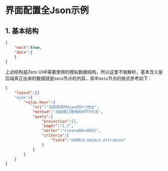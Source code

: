 # 界面配置全Json示例

## 1. 基本结构

```json
{
    "mock":true,
    "data":{
    }
}
```

上述结构是Zero UI中需要使用的模拟数据结构，所以这里不做解析，基本含义是后端真正出来的数据就是`data`节点的内容，其中`data`节点的格式参考如下：

```json
{
    "layout":{}
    "ajax":{
        "<ajax.key>":{
            "uri":"当前调用的Ajax的Uri地址",
            "method":"当前接口使用的HTTP方法",
            "query":{
                "projection":[],
                "pager":"1,3",
                "sorter":"createdAt=DESC",
                "criteria":{
                    "field":"SOURCE:object.attribute"
                }
            }
        }
    }
}
```



